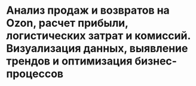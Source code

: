 # Анализ продаж и возвратов на Ozon, расчет прибыли, логистических затрат и комиссий. Визуализация данных, выявление трендов и оптимизация бизнес-процессов
